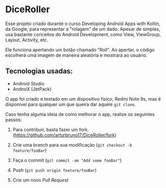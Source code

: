 # DiceRoller

Esse projeto criado durante o curso Developing Android Apps with Koltin, da Google, para representar a "rolagem" de um dado.
Apesar de simples, usa bastante conceitos do Android Development, como View, ViewGroup, Layout, Activity, etc.

Ele funciona apertando um botão chamado "Roll". Ao apertar, o código escolherá uma imagem de maneira aleatória e mostrará ao usuário.

## Tecnologias usadas:

- Android Studio
- AndroiX (JetPack)

O app foi criado e testado em um dispositivo físico, Redmi Note 9s, mas é disponível para qualquer um que queira dar aquele ```git clone```.

Caso tenha alguma ideia de como melhorar o app, realize os seguintes passos:

1. Para contribuir, basta fazer um fork. 
(<https://github.com/arturbruno17/DiceRoller/fork>)

2. Crie uma branch para sua modificação
(`git checkout -b feature/fooBar`)

3. Faça o commit
(`git commit -am "Add some fooBar"`)

4. Push
(`git push origin feature/fooBar`)

5. Crie um novo *Pull Request*
